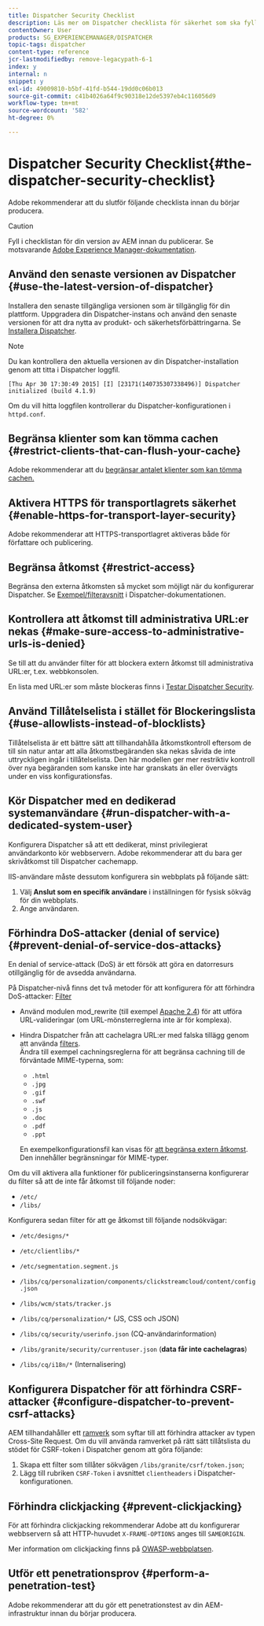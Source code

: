```yaml
---
title: Dispatcher Security Checklist
description: Läs mer om Dispatcher checklista för säkerhet som ska fyllas i innan du börjar producera.
contentOwner: User
products: SG_EXPERIENCEMANAGER/DISPATCHER
topic-tags: dispatcher
content-type: reference
jcr-lastmodifiedby: remove-legacypath-6-1
index: y
internal: n
snippet: y
exl-id: 49009810-b5bf-41fd-b544-19dd0c06b013
source-git-commit: c41b4026a64f9c90318e12de5397eb4c116056d9
workflow-type: tm+mt
source-wordcount: '582'
ht-degree: 0%

---
```


# Dispatcher Security Checklist{#the-dispatcher-security-checklist}

<!-- 

Comment Type: remark
Last Modified By: unknown unknown (ims-author-00AF43764F54BE740A490D44@AdobeID)
Last Modified Date: 2015-06-05T05:14:35.365-0400

<p>Food for thought listed on <a href="https://jira.corp.adobe.com/browse/DOC-5649">DOC-5649</a>. To be considered while proof-reading.</p> 
<p> </p>

 -->

Adobe rekommenderar att du slutför följande checklista innan du börjar producera.

>[!CAUTION]
>
>Fyll i checklistan för din version av AEM innan du publicerar. Se motsvarande [Adobe Experience Manager-dokumentation](https://experienceleague.adobe.com/sv/docs/experience-manager-65/content/security/security-checklist).

## Använd den senaste versionen av Dispatcher {#use-the-latest-version-of-dispatcher}

Installera den senaste tillgängliga versionen som är tillgänglig för din plattform. Uppgradera din Dispatcher-instans och använd den senaste versionen för att dra nytta av produkt- och säkerhetsförbättringarna. Se [Installera Dispatcher](dispatcher-install.md).

>[!NOTE]
>
>Du kan kontrollera den aktuella versionen av din Dispatcher-installation genom att titta i Dispatcher loggfil.
>
>`[Thu Apr 30 17:30:49 2015] [I] [23171(140735307338496)] Dispatcher initialized (build 4.1.9)`
>
>Om du vill hitta loggfilen kontrollerar du Dispatcher-konfigurationen i `httpd.conf`.

## Begränsa klienter som kan tömma cachen {#restrict-clients-that-can-flush-your-cache}

Adobe rekommenderar att du [begränsar antalet klienter som kan tömma cachen.](dispatcher-configuration.md#limiting-the-clients-that-can-flush-the-cache)

## Aktivera HTTPS för transportlagrets säkerhet {#enable-https-for-transport-layer-security}

Adobe rekommenderar att HTTPS-transportlagret aktiveras både för författare och publicering.

<!-- 

Comment Type: remark
Last Modified By: unknown unknown (ims-author-00AF43764F54BE740A490D44@AdobeID)
Last Modified Date: 2015-06-26T04:41:28.841-0400

<p>Recommended to have SSL termination, front end SSL.</p> 
<p>Question is do we want to have SSL communication between dispatcher and AEM instances (publish and/or author).</p> 
<p>We might want to have two items:</p> 
<ul> 
 <li>MUST HTTPS clients -&gt; dispatcher / load balancer</li> 
 <li>NICE load balancer -&gt; dispatcher<br /> </li> 
 <li>NICE dispatcher -&gt; instances if sensitive information such as credit cards / or infrastructure requirements such as DMZ</li> 
</ul>

 -->

## Begränsa åtkomst {#restrict-access}

Begränsa den externa åtkomsten så mycket som möjligt när du konfigurerar Dispatcher. Se [Exempel/filteravsnitt](dispatcher-configuration.md#main-pars_184_1_title) i Dispatcher-dokumentationen.

## Kontrollera att åtkomst till administrativa URL:er nekas {#make-sure-access-to-administrative-urls-is-denied}

Se till att du använder filter för att blockera extern åtkomst till administrativa URL:er, t.ex. webbkonsolen.

En lista med URL:er som måste blockeras finns i [Testar Dispatcher Security](dispatcher-configuration.md#testing-dispatcher-security).

## Använd Tillåtelselista i stället för Blockeringslista {#use-allowlists-instead-of-blocklists}

Tillåtelselista är ett bättre sätt att tillhandahålla åtkomstkontroll eftersom de till sin natur antar att alla åtkomstbegäranden ska nekas såvida de inte uttryckligen ingår i tillåtelselista. Den här modellen ger mer restriktiv kontroll över nya begäranden som kanske inte har granskats än eller övervägts under en viss konfigurationsfas.

## Kör Dispatcher med en dedikerad systemanvändare {#run-dispatcher-with-a-dedicated-system-user}

Konfigurera Dispatcher så att ett dedikerat, minst privilegierat användarkonto kör webbservern. Adobe rekommenderar att du bara ger skrivåtkomst till Dispatcher cachemapp.

IIS-användare måste dessutom konfigurera sin webbplats på följande sätt:

1. Välj **Anslut som en specifik användare** i inställningen för fysisk sökväg för din webbplats.
1. Ange användaren.

## Förhindra DoS-attacker (denial of service) {#prevent-denial-of-service-dos-attacks}

En denial of service-attack (DoS) är ett försök att göra en datorresurs otillgänglig för de avsedda användarna.

På Dispatcher-nivå finns det två metoder för att konfigurera för att förhindra DoS-attacker: [Filter](https://experienceleague.adobe.com/sv/docs#/filter)

* Använd modulen mod_rewrite (till exempel [Apache 2.4](https://httpd.apache.org/docs/2.4/mod/mod_rewrite.html)) för att utföra URL-valideringar (om URL-mönsterreglerna inte är för komplexa).

* Hindra Dispatcher från att cachelagra URL:er med falska tillägg genom att använda [filters](dispatcher-configuration.md#configuring-access-to-content-filter).\
  Ändra till exempel cachningsreglerna för att begränsa cachning till de förväntade MIME-typerna, som:

   * `.html`
   * `.jpg`
   * `.gif`
   * `.swf`
   * `.js`
   * `.doc`
   * `.pdf`
   * `.ppt`

  En exempelkonfigurationsfil kan visas för [att begränsa extern åtkomst](#restrict-access). Den innehåller begränsningar för MIME-typer.

Om du vill aktivera alla funktioner för publiceringsinstanserna konfigurerar du filter så att de inte får åtkomst till följande noder:

* `/etc/`
* `/libs/`

Konfigurera sedan filter för att ge åtkomst till följande nodsökvägar:

* `/etc/designs/*`
* `/etc/clientlibs/*`
* `/etc/segmentation.segment.js`
* `/libs/cq/personalization/components/clickstreamcloud/content/config.json`
* `/libs/wcm/stats/tracker.js`
* `/libs/cq/personalization/*` (JS, CSS och JSON)
* `/libs/cq/security/userinfo.json` (CQ-användarinformation)
* `/libs/granite/security/currentuser.json` (**data får inte cachelagras**)

* `/libs/cq/i18n/*` (Internalisering)

<!-- 

Comment Type: remark
Last Modified By: unknown unknown (ims-author-00AF43764F54BE740A490D44@AdobeID)
Last Modified Date: 2015-06-26T04:38:17.016-0400

<p>We need to highlight whether a path applies to all versions or specific ones.<br /> </p>

 -->

## Konfigurera Dispatcher för att förhindra CSRF-attacker {#configure-dispatcher-to-prevent-csrf-attacks}

AEM tillhandahåller ett [ramverk](https://experienceleague.adobe.com/sv/docs/experience-manager-release-information/aem-release-updates/previous-updates/aem-previous-versions#verification-steps) som syftar till att förhindra attacker av typen Cross-Site Request. Om du vill använda ramverket på rätt sätt tillåtslista du stödet för CSRF-token i Dispatcher genom att göra följande:

1. Skapa ett filter som tillåter sökvägen `/libs/granite/csrf/token.json`;
1. Lägg till rubriken `CSRF-Token` i avsnittet `clientheaders` i Dispatcher-konfigurationen.

## Förhindra clickjacking {#prevent-clickjacking}

För att förhindra clickjacking rekommenderar Adobe att du konfigurerar webbservern så att HTTP-huvudet `X-FRAME-OPTIONS` anges till `SAMEORIGIN`.

Mer information om clickjacking finns på [OWASP-webbplatsen](https://owasp.org/www-community/attacks/Clickjacking).

## Utför ett penetrationsprov {#perform-a-penetration-test}

Adobe rekommenderar att du gör ett penetrationstest av din AEM-infrastruktur innan du börjar producera.

